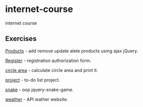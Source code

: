 # internet-course
internet course

## Exercises

[Products](Products) - add remove update alete products using ajax jQuery.

[Register](Register) - registration authorization form.

[circle area](circlearea) - calculate circle area and print it.

[project](project) - to-do list project.

[snake](snake) - oop jquery-snake-game.

[weather](weather) - API wather website.

